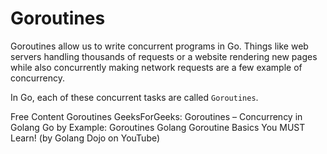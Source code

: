 # Goroutines  

Goroutines allow us to write concurrent programs in Go. Things like web servers handling thousands of requests or a website rendering new pages while also concurrently making network requests are a few example of concurrency.  

In Go, each of these concurrent tasks are called `Goroutines`.  

<ResourceGroupTitle>Free Content</ResourceGroupTitle>
<BadgeLink colorScheme='blue' badgeText='Official Website' href='https://go.dev/tour/concurrency/1'>Goroutines</BadgeLink>
<BadgeLink badgeText='Read' href='https://www.geeksforgeeks.org/goroutines-concurrency-in-golang/#:~:text=A%20Goroutine%20is%20a%20function,is%20known%20as%20a%20Goroutines.'>GeeksForGeeks: Goroutines – Concurrency in Golang</BadgeLink>
<BadgeLink badgeText='Read' href='https://gobyexample.com/goroutines'>Go by Example: Goroutines</BadgeLink>
<BadgeLink badgeText='Watch' href='https://youtu.be/oHIbeTmmTaA'>Golang Goroutine Basics You MUST Learn! (by Golang Dojo on YouTube)</BadgeLink>
